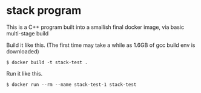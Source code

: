 # stack program

This is a C++ program built into a smallish final docker image, via basic multi-stage build

Build it like this. (The first time may take a while as 1.6GB of gcc build env is downloaded)

```
$ docker build -t stack-test .
```

Run it like this.
```
$ docker run --rm --name stack-test-1 stack-test
```


